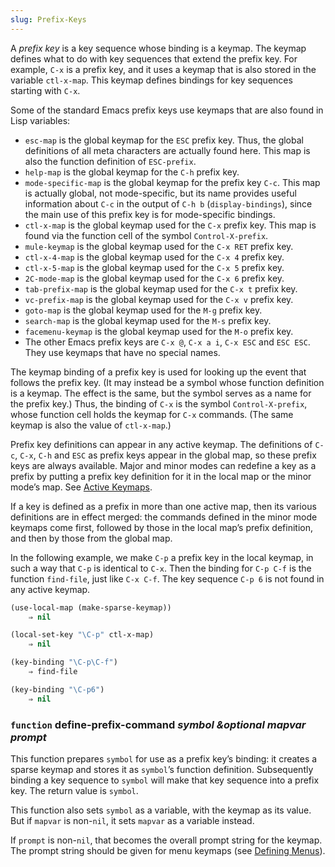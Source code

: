 ```yaml
---
slug: Prefix-Keys
---
```


A *prefix key* is a key sequence whose binding is a keymap. The keymap defines what to do with key sequences that extend the prefix key. For example, `C-x` is a prefix key, and it uses a keymap that is also stored in the variable `ctl-x-map`. This keymap defines bindings for key sequences starting with `C-x`.

Some of the standard Emacs prefix keys use keymaps that are also found in Lisp variables:

*   `esc-map` is the global keymap for the `ESC` prefix key. Thus, the global definitions of all meta characters are actually found here. This map is also the function definition of `ESC-prefix`.
*   `help-map` is the global keymap for the `C-h` prefix key.
*   `mode-specific-map` is the global keymap for the prefix key `C-c`. This map is actually global, not mode-specific, but its name provides useful information about `C-c` in the output of `C-h b` (`display-bindings`), since the main use of this prefix key is for mode-specific bindings.
*   `ctl-x-map` is the global keymap used for the `C-x` prefix key. This map is found via the function cell of the symbol `Control-X-prefix`.
*   `mule-keymap` is the global keymap used for the `C-x RET` prefix key.
*   `ctl-x-4-map` is the global keymap used for the `C-x 4` prefix key.
*   `ctl-x-5-map` is the global keymap used for the `C-x 5` prefix key.
*   `2C-mode-map` is the global keymap used for the `C-x 6` prefix key.
*   `tab-prefix-map` is the global keymap used for the `C-x t` prefix key.
*   `vc-prefix-map` is the global keymap used for the `C-x v` prefix key.
*   `goto-map` is the global keymap used for the `M-g` prefix key.
*   `search-map` is the global keymap used for the `M-s` prefix key.
*   `facemenu-keymap` is the global keymap used for the `M-o` prefix key.
*   The other Emacs prefix keys are `C-x @`, `C-x a i`, `C-x ESC` and `ESC ESC`. They use keymaps that have no special names.

The keymap binding of a prefix key is used for looking up the event that follows the prefix key. (It may instead be a symbol whose function definition is a keymap. The effect is the same, but the symbol serves as a name for the prefix key.) Thus, the binding of `C-x` is the symbol `Control-X-prefix`, whose function cell holds the keymap for `C-x` commands. (The same keymap is also the value of `ctl-x-map`.)

Prefix key definitions can appear in any active keymap. The definitions of `C-c`, `C-x`, `C-h` and `ESC` as prefix keys appear in the global map, so these prefix keys are always available. Major and minor modes can redefine a key as a prefix by putting a prefix key definition for it in the local map or the minor mode’s map. See [Active Keymaps](/docs/elisp/Active-Keymaps).

If a key is defined as a prefix in more than one active map, then its various definitions are in effect merged: the commands defined in the minor mode keymaps come first, followed by those in the local map’s prefix definition, and then by those from the global map.

In the following example, we make `C-p` a prefix key in the local keymap, in such a way that `C-p` is identical to `C-x`. Then the binding for `C-p C-f` is the function `find-file`, just like `C-x C-f`. The key sequence `C-p 6` is not found in any active keymap.

```lisp
(use-local-map (make-sparse-keymap))
    ⇒ nil
```

```lisp
(local-set-key "\C-p" ctl-x-map)
    ⇒ nil
```

```lisp
(key-binding "\C-p\C-f")
    ⇒ find-file
```



```lisp
(key-binding "\C-p6")
    ⇒ nil
```

### <span className="tag function">`function`</span> **define-prefix-command** *symbol \&optional mapvar prompt*

This function prepares `symbol` for use as a prefix key’s binding: it creates a sparse keymap and stores it as `symbol`’s function definition. Subsequently binding a key sequence to `symbol` will make that key sequence into a prefix key. The return value is `symbol`.

This function also sets `symbol` as a variable, with the keymap as its value. But if `mapvar` is non-`nil`, it sets `mapvar` as a variable instead.

If `prompt` is non-`nil`, that becomes the overall prompt string for the keymap. The prompt string should be given for menu keymaps (see [Defining Menus](/docs/elisp/Defining-Menus)).
